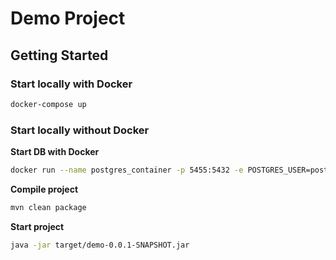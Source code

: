# Demo Project

## Getting Started

### Start locally with Docker

```bash
docker-compose up
```

### Start locally without Docker

**Start DB with Docker**

```bash
docker run --name postgres_container -p 5455:5432 -e POSTGRES_USER=postgres -e POSTGRES_PASSWORD=postgres -e POSTGRES_DB=db -d postgres
```

**Compile project**

```bash
mvn clean package
```

**Start project**

```bash
java -jar target/demo-0.0.1-SNAPSHOT.jar
```